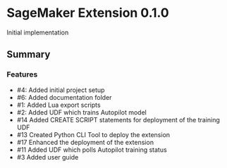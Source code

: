 # SageMaker Extension 0.1.0

Initial implementation

## Summary

### Features

  - #4: Added initial project setup
  - #6: Added documentation folder 
  - #1: Added Lua export scripts
  - #2: Added UDF which trains Autopilot model
  - #14 Added CREATE SCRIPT statements for deployment of the training UDF
  - #13 Created Python CLI Tool to deploy the extension
  - #17 Enhanced the deployment of the extension
  - #11 Added UDF which polls Autopilot training status
  - #3 Added user guide


  
    